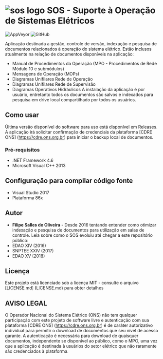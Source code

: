 # ![sos logo](https://raw.githubusercontent.com/FilipeSO/SOS-publico/master/SOS/Resources/Dangerous%20Creatures%20Recycle%20Full.ico) SOS - Suporte à Operação de Sistemas Elétricos
![AppVeyor](https://img.shields.io/appveyor/ci/FilipeSO/sos-publico.svg)
![GitHub](https://img.shields.io/github/license/FilipeSO/SOS-publico.svg?style=plastic)

Aplicação destinada a gestão, controle de versão, indexação e pesquisa de documentos relacionados à operação do sistema elétrico. Estão inclusos atualmente na relação de documentos disponíveis na aplicação: 
* Manual de Procedimentos da Operação (MPO - Procedimentos de Rede Módulo 10 e submódulos)
* Mensagens de Operação (MOPs)
* Diagramas Unifilares Rede de Operação
* Diagramas Unifilares Rede de Supervisão
* Diagramas Operativos Hidráulicos
A instalação da aplicação é por usuário, entretanto todos os documentos são salvos e indexados para pesquisa em drive local compartilhado por todos os usuários.

## Como usar
Última versão disponível do software para uso está disponível em Releases. A aplicação irá solicitar confirmação de credenciais da  plataforma [CDRE ONS] (https://cdre.ons.org.br) para iniciar o backup local de documentos.

### Pré-requisitos
* .NET Framework 4.6
* Microsoft Visual C++ 2013

## Configuração para compilar código fonte
* Visual Studio 2017
* Plataforma 86x

## Autor

* **Filipe Salles de Oliveira** - Desde 2016 tentando entender como otimizar indexação e pesquisa de documentos para utilização em salas de controle.
Leia sobre como o SOS evoluiu até chegar a este repositório público:
* EDAO XIV (2016)
* SNPTEE XXIV (2017)
* EDAO XV (2018)

## Licença

Este projeto está licenciado sob a licença MIT - consulte o arquivo [LICENSE.md] (LICENSE.md) para obter detalhes

## AVISO LEGAL
O Operador Nacional do Sistema Elétrico (ONS) não tem qualquer participação com este projeto de software livre e autenticação com sua plataforma [CDRE ONS] (https://cdre.ons.org.br) é de caráter autorizativo individual para permitir o download de documentos que seu nível de acesso garante. A autenticação é necessária para download de quaisquer documentos, independente se disponível ao público, como o MPO, uma vez que a aplicação é destinada à usuários do setor elétrico que não raramente são credenciados à plataforma.
